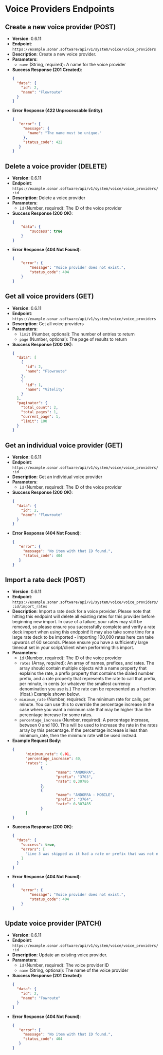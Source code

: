 # Voice Providers Endpoints

## Create a new voice provider (POST)
- **Version**: 0.6.11
- **Endpoint**: `https://example.sonar.software/api/v1/system/voice/voice_providers`
- **Description**: Create a new voice provider.
- **Parameters**:
    - `name` (String, required): A name for the voice provider
- **Success Response (201 Created)**:
    ```json
    {
      "data": {
        "id": 2,
        "name": "Flowroute"
      }
    }
    ```
- **Error Response (422 Unprocessable Entity)**:
    ```json
    {
       "error": {
         "message": {
           "name": "The name must be unique."
         },
         "status_code": 422
       }
    }
    ```

## Delete a voice provider (DELETE)
- **Version**: 0.6.11
- **Endpoint**: `https://example.sonar.software/api/v1/system/voice/voice_providers/:id`
- **Description**: Delete a voice provider
- **Parameters**:
    - `id` (Number, required): The ID of the voice provider
- **Success Response (200 OK)**:
    ```json
    {
        "data": {
            "success": true
        }
    }
    ```
- **Error Response (404 Not Found)**:
    ```json
    {
        "error": {
            "message": "Voice provider does not exist.",
            "status_code": 404
        }
    }
    ```

## Get all voice providers (GET)
- **Version**: 0.6.11
- **Endpoint**: `https://example.sonar.software/api/v1/system/voice/voice_providers`
- **Description**: Get all voice providers
- **Parameters**:
    - `limit` (Number, optional): The number of entries to return
    - `page` (Number, optional): The page of results to return
- **Success Response (200 OK)**:
    ```json
    {
      "data": [
        {
          "id": 2,
          "name": "Flowroute"
        },
        {
          "id": 1,
          "name": "Vitelity"
        }
      ],
      "paginator": {
        "total_count": 2,
        "total_pages": 1,
        "current_page": 1,
        "limit": 100
      }
    }
    ```

## Get an individual voice provider (GET)
- **Version**: 0.6.11
- **Endpoint**: `https://example.sonar.software/api/v1/system/voice/voice_providers/:id`
- **Description**: Get an individual voice provider
- **Parameters**:
    - `id` (Number, required): The ID of the voice provider
- **Success Response (200 OK)**:
    ```json
    {
      "data": {
        "id": 2,
        "name": "Flowroute"
      }
    }
    ```
- **Error Response (404 Not Found)**:
    ```json
    {
       "error": {
         "message": "No item with that ID found.",
         "status_code": 404
       }
    }
    ```

## Import a rate deck (POST)
- **Version**: 0.6.11
- **Endpoint**: `https://example.sonar.software/api/v1/system/voice/voice_providers/:id/import_rates`
- **Description**: Import a rate deck for a voice provider. Please note that hitting this endpoint will delete all existing rates for this provider before beginning new import. In case of a failure, your rates may still be removed, so please ensure you successfully complete and verify a rate deck import when using this endpoint! It may also take some time for a large rate deck to be imported - importing 100,000 rates here can take upwards of 60 seconds. Please ensure you have a sufficiently large timeout set in your script/client when performing this import.
- **Parameters**:
    - `id` (Number, required): The ID of the voice provider
    - `rates` (Array, required): An array of names, prefixes, and rates. The array should contain multiple objects with a name property that explains the rate, a prefix property that contains the dialed number prefix, and a rate property that represents the rate to call that prefix, per minute, in cents (or whatever the smallest currency denomination you use is.) The rate can be represented as a fraction (float.) Example shown below.
    - `minimum_rate` (Number, required): The minimum rate for calls, per minute. You can use this to override the percentage increase in the case where you want a minimum rate that may be higher than the percentage increase for some rates.
    - `percentage_increase` (Number, required): A percentage increase, between 0 and 100. This will be used to increase the rate in the rates array by this percentage. If the percentage increase is less than minimum_rate, then the minimum rate will be used instead.
- **Example Request Body**:
    ```json
    {
          "minimum_rate": 0.01,
          "percentage_increase": 40,
          "rates": [
                 {
                        "name": "ANDORRA",
                        "prefix": "3763",
                        "rate": 0.30786
                 },
                 {
                        "name": "ANDORRA - MOBILE",
                        "prefix": "3764",
                        "rate": 0.307485
                 }
          ]
    }
    ```
- **Success Response (200 OK)**:
    ```json
    {
      "data": {
        "success": true,
        "errors": [
          "Line 3 was skipped as it had a rate or prefix that was not numeric."
        ]
      }
    }
    ```
- **Error Response (404 Not Found)**:
    ```json
    {
        "error": {
            "message": "Voice provider does not exist.",
            "status_code": 404
        }
    }
    ```

## Update voice provider (PATCH)
- **Version**: 0.6.11
- **Endpoint**: `https://example.sonar.software/api/v1/system/voice/voice_providers/:id`
- **Description**: Update an existing voice provider.
- **Parameters**:
    - `id` (Number, required): The voice provider ID
    - `name` (String, optional): The name of the voice provider
- **Success Response (201 Created)**:
    ```json
    {
      "data": {
        "id": 2,
        "name": "Fowroute"
      }
    }
    ```
- **Error Response (404 Not Found)**:
    ```json
    {
       "error": {
         "message": "No item with that ID found.",
         "status_code": 404
       }
    }
    ```
```
